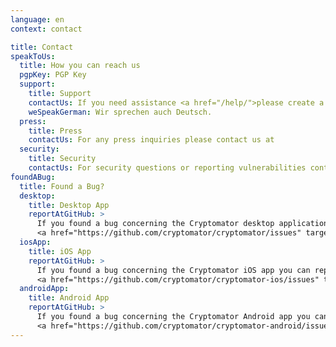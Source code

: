```yaml
---
language: en
context: contact

title: Contact
speakToUs:
  title: How you can reach us
  pgpKey: PGP Key
  support:
    title: Support
    contactUs: If you need assistance <a href="/help/">please create a support ticket</a>. If you'd like to send us a PGP-encrypted message contact us at
    weSpeakGerman: Wir sprechen auch Deutsch.
  press:
    title: Press
    contactUs: For any press inquiries please contact us at
  security:
    title: Security
    contactUs: For security questions or reporting vulnerabilities contact us at
foundABug:
  title: Found a Bug?
  desktop:
    title: Desktop App
    reportAtGitHub: >
      If you found a bug concerning the Cryptomator desktop application you can report an issue on the
      <a href="https://github.com/cryptomator/cryptomator/issues" target="_blank">Cryptomator issues list</a>.
  iosApp:
    title: iOS App
    reportAtGitHub: >
      If you found a bug concerning the Cryptomator iOS app you can report an issue on the
      <a href="https://github.com/cryptomator/cryptomator-ios/issues" target="_blank">Cryptomator for iOS issues list</a>.
  androidApp:
    title: Android App
    reportAtGitHub: >
      If you found a bug concerning the Cryptomator Android app you can report an issue on the
      <a href="https://github.com/cryptomator/cryptomator-android/issues" target="_blank">Cryptomator for Android issues list</a>.
---
```

